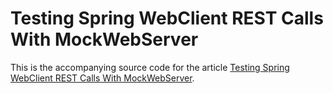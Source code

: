 # Testing Spring WebClient REST Calls With MockWebServer

This is the accompanying source code for the article [Testing Spring WebClient REST Calls With MockWebServer](http://www.arhohuttunen.com/spring-boot-webclient-mockwebserver/).
